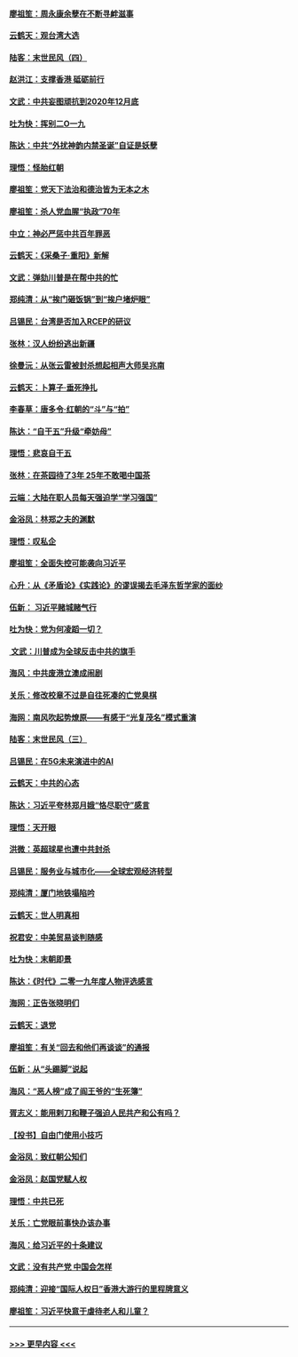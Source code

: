 #### [廖祖笙：周永康余孽在不断寻衅滋事](../pages/nsc993/n11751013.md?t=12290211) 
#### [云鹤天：观台湾大选](../pages/nsc993/n11751007.md?t=12290211) 
#### [陆客：末世民风（四）](../pages/nsc993/n11749203.md?t=12290211) 
#### [赵洪江：支撑香港 砥砺前行](../pages/nsc993/n11748482.md?t=12290211) 
#### [文武：中共妄图顽抗到2020年12月底](../pages/nsc993/n11748446.md?t=12290211) 
#### [吐为快：挥别二O一九](../pages/nsc993/n11748411.md?t=12290211) 
#### [陈达：中共“外扰神韵内禁圣诞”自证是妖孽](../pages/nsc993/n11748226.md?t=12290211) 
#### [理悟：怪胎红朝](../pages/nsc993/n11748206.md?t=12290211) 
#### [廖祖笙：党天下法治和德治皆为无本之木](../pages/nsc993/n11748135.md?t=12290211) 
#### [廖祖笙：杀人党血腥“执政”70年](../pages/nsc993/n11745144.md?t=12290211) 
#### [中立：神必严惩中共百年罪恶](../pages/nsc993/n11744970.md?t=12290211) 
#### [云鹤天：《采桑子‧重阳》新解](../pages/nsc993/n11744948.md?t=12290211) 
#### [文武：弹劾川普是在帮中共的忙](../pages/nsc993/n11744758.md?t=12290211) 
#### [郑纯清：从“挨门砸饭锅”到“挨户堵炉眼”](../pages/nsc993/n11744745.md?t=12290211) 
#### [吕锡民：台湾是否加入RCEP的研议](../pages/nsc993/n11744701.md?t=12290211) 
#### [张林：汉人纷纷逃出新疆](../pages/nsc993/n11743530.md?t=12290211) 
#### [徐曼沅：从张云雷被封杀想起相声大师吴兆南](../pages/nsc993/n11741816.md?t=12290211) 
#### [云鹤天：卜算子‧垂死挣扎](../pages/nsc993/n11739956.md?t=12290211) 
#### [李春草：唐多令‧红朝的“斗”与“拍”](../pages/nsc993/n11739830.md?t=12290211) 
#### [陈达：“自干五”升级“牵妨母”](../pages/nsc993/n11739724.md?t=12290211) 
#### [理悟：悲哀自干五](../pages/nsc993/n11739547.md?t=12290211) 
#### [张林：在茶园待了3年 25年不敢喝中国茶](../pages/nsc993/n11739240.md?t=12290211) 
#### [云端：大陆在职人员每天强迫学“学习强国”](../pages/nsc993/n11738735.md?t=12290211) 
#### [金浴凤：林郑之夫的渊默](../pages/nsc993/n11737735.md?t=12290211) 
#### [理悟：叹私企](../pages/nsc993/n11737715.md?t=12290211) 
#### [廖祖笙：全面失控可能袭向习近平](../pages/nsc993/n11737704.md?t=12290211) 
#### [心升：从《矛盾论》《实践论》的谬误揭去毛泽东哲学家的面纱](../pages/nsc993/n11736962.md?t=12290211) 
#### [伍新： 习近平赌城赌气行](../pages/nsc993/n11736929.md?t=12290211) 
#### [吐为快：党为何凌蹈一切？](../pages/nsc993/n11736915.md?t=12290211) 
#### [ 文武：川普成为全球反击中共的旗手](../pages/nsc993/n11736882.md?t=12290211) 
#### [海风：中共废港立澳成闹剧](../pages/nsc993/n11735857.md?t=12290211) 
#### [关乐：修改校章不过是自往死凑的亡党臭棋](../pages/nsc993/n11735097.md?t=12290211) 
#### [海网：南风吹起势燎原——有感于“光复茂名”模式重演](../pages/nsc993/n11732308.md?t=12290211) 
#### [陆客：末世民风（三）](../pages/nsc993/n11732211.md?t=12290211) 
#### [吕锡民：在5G未来演进中的AI](../pages/nsc993/n11730010.md?t=12290211) 
#### [云鹤天：中共的心态](../pages/nsc993/n11729906.md?t=12290211) 
#### [陈达：习近平夸林郑月娥“恪尽职守”感言](../pages/nsc993/n11729881.md?t=12290211) 
#### [理悟：天开眼](../pages/nsc993/n11729699.md?t=12290211) 
#### [洪微：英超球星也遭中共封杀](../pages/nsc993/n11727243.md?t=12290211) 
#### [吕锡民：服务业与城市化——全球宏观经济转型](../pages/nsc993/n11725845.md?t=12290211) 
#### [郑纯清：厦门地铁塌陷吟](../pages/nsc993/n11725813.md?t=12290211) 
#### [云鹤天：世人明真相](../pages/nsc993/n11725621.md?t=12290211) 
#### [祝君安：中美贸易谈判随感](../pages/nsc993/n11725609.md?t=12290211) 
#### [吐为快：末朝即景](../pages/nsc993/n11723365.md?t=12290211) 
#### [陈达：《时代》二零一九年度人物评选感言](../pages/nsc993/n11723337.md?t=12290211) 
#### [海网：正告张晓明们](../pages/nsc993/n11723228.md?t=12290211) 
#### [云鹤天：退党](../pages/nsc993/n11723056.md?t=12290211) 
#### [廖祖笙：有关“回去和他们再谈谈”的通报](../pages/nsc993/n11722442.md?t=12290211) 
#### [伍新：从“头踢脚”说起](../pages/nsc993/n11722429.md?t=12290211) 
#### [海风：“恶人榜”成了阎王爷的“生死簿”](../pages/nsc993/n11722272.md?t=12290211) 
#### [胥志义：能用剌刀和鞭子强迫人民共产和公有吗？](../pages/nsc993/n11720569.md?t=12290211) 
#### [【投书】自由门使用小技巧](../pages/nsc993/n11720180.md?t=12290211) 
#### [金浴凤：致红朝公知们](../pages/nsc993/n11720563.md?t=12290211) 
#### [金浴凤：赵国党赋人权](../pages/nsc993/n11720533.md?t=12290211) 
#### [理悟：中共已死](../pages/nsc993/n11720233.md?t=12290211) 
#### [关乐：亡党眼前事快办该办事](../pages/nsc993/n11719160.md?t=12290211) 
#### [海风：给习近平的十条建议](../pages/nsc993/n11717616.md?t=12290211) 
#### [文武：没有共产党 中国会怎样](../pages/nsc993/n11717584.md?t=12290211) 
#### [郑纯清：迎接“国际人权日”香港大游行的里程牌意义](../pages/nsc993/n11717417.md?t=12290211) 
#### [廖祖笙：习近平快意于虐待老人和儿童？](../pages/nsc993/n11715313.md?t=12290211) 

----
#### [ >>> 更早内容 <<< ](../indexes/nsc993-earlier.md)
